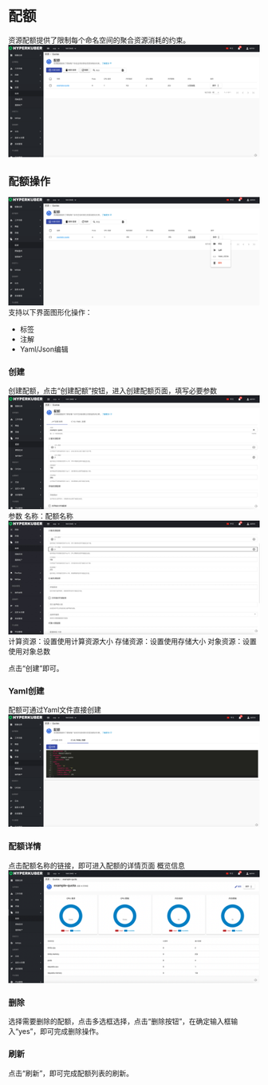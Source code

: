 # 配额

资源配额提供了限制每个命名空间的聚合资源消耗的约束。
![Minion](../../../assets/images/resource/quota-list.jpg)
## 配额操作

![Minion](../../../assets/images/resource/quota-operation.jpg)
支持以下界面图形化操作：

* 标签
* 注解
* Yaml/Json编辑

### 创建
创建配额，点击“创建配额”按钮，进入创建配额页面，填写必要参数
![Minion](../../../assets/images/resource/quota-create1.jpg)
参数
名称：配额名称
![Minion](../../../assets/images/resource/quota-create2.jpg)
计算资源：设置使用计算资源大小
存储资源：设置使用存储大小
对象资源：设置使用对象总数

点击“创建”即可。

### Yaml创建
配额可通过Yaml文件直接创建
![Minion](../../../assets/images/resource/quota-create-yaml.jpg)
### 配额详情
点击配额名称的链接，即可进入配额的详情页面
概览信息
![Minion](../../../assets/images/resource/quota-info1.jpg)

### 删除
选择需要删除的配额，点击多选框选择，点击“删除按钮”，在确定输入框输入“yes”，即可完成删除操作。
### 刷新
点击“刷新”，即可完成配额列表的刷新。

